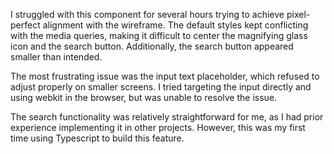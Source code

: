 I struggled with this component for several hours trying to achieve pixel-perfect alignment with the wireframe. The default styles kept conflicting with the media queries, making it difficult to center the magnifying glass icon and the search button. Additionally, the search button appeared smaller than intended.

The most frustrating issue was the input text placeholder, which refused to adjust properly on smaller screens. I tried targeting the input directly and using webkit in the browser, but was unable to resolve the issue.

The search functionality was relatively straightforward for me, as I had prior experience implementing it in other projects. However, this was my first time using Typescript to build this feature.
